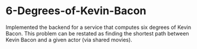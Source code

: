 # 6-Degrees-of-Kevin-Bacon
Implemented the backend for a service that computes six degrees of Kevin Bacon. This problem can be restated as finding the shortest path between Kevin Bacon and a given actor (via shared movies).
